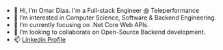 - 👋 Hi, I’m Omar Diaa. I'm a Full-stack Engineer @ Teleperformance
- 👀 I’m interested in Computer Science, Software & Backend Engineering.
- 🌱 I’m currently focusing on .Net Core Web APIs.
- 💞️ I’m looking to collaborate on Open-Source Backend development.
- 📫 [Linkedin Profile](https://www.linkedin.com/in/odiaa97)

<!---
odiaa97/odiaa97 is a ✨ special ✨ repository because its `README.md` (this file) appears on your GitHub profile.
You can click the Preview link to take a look at your changes.
--->
